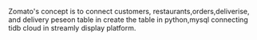 Zomato's concept is to connect customers, restaurants,orders,deliverise, and delivery peseon table in create the table in python,mysql connecting tidb cloud in streamly display platform.  
